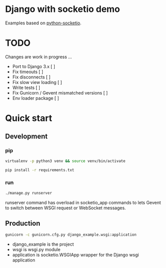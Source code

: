 # Django with socketio demo

Examples based on [python-socketio](https://github.com/miguelgrinberg/python-socketio/).

# TODO

Changes are work in progress ...

- Port to Django 3.x        [ ]
- Fix timeouts              [ ]
- Fix disconnects           [ ]
- Fix slow view loading     [ ]
- Write tests               [ ]
- Fix Gunicorn / Gevent
   mismatched versions      [ ] 
- Env loader package        [ ]

   
# Quick start

## Development

### pip

```bash
virtualenv -p python3 venv && source venv/bin/activate
```

```bash
pip install -r requirements.txt
```

### run

```bash
./manage.py runserver
```

runserver command has overload in socketio_app
commands to lets Gevent to switch between WSGI request
or WebSocket messages.

## Production

```bash
gunicorn -c gunicorn.cfg.py django_example.wsgi:application
```

- django_example is the project 
- wsgi is wsgi.py module
- application is socketio.WSGIApp wrapper for the Django wsgi application